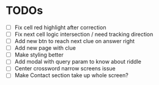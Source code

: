 # TODOs

- [ ] Fix cell red highlight after correction
- [ ] Fix next cell logic intersection / need tracking direction
- [ ] Add new btn to reach next clue on answer right
- [ ] Add new page with clue
- [ ] Make styling better
- [ ] Add modal with query param to know about riddle
- [ ] Center crossword narrow screens issue
- [ ] Make Contact section take up whole screen?